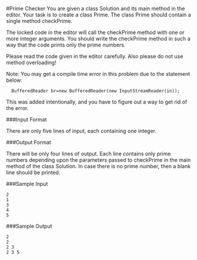 #Prime Checker
You are given a class Solution and its main method in the editor. Your task is to create a class Prime. The class Prime should contain a single method checkPrime.

The locked code in the editor will call the checkPrime method with one or more integer arguments. You should write the checkPrime method in such a way that the code prints only the prime numbers.

Please read the code given in the editor carefully. Also please do not use method overloading!

Note: You may get a compile time error in this problem due to the statement below:
```
  BufferedReader br=new BufferedReader(new InputStreamReader(in));
```
This was added intentionally, and you have to figure out a way to get rid of the error.

###Input Format

There are only five lines of input, each containing one integer.

###Output Format

There will be only four lines of output. Each line contains only prime numbers depending upon the parameters passed to checkPrime in the main method of the class Solution. In case there is no prime number, then a blank line should be printed.

###Sample Input

```
2
1
3
4
5
```
###Sample Output
```
2 
2 
2 3 
2 3 5 
```